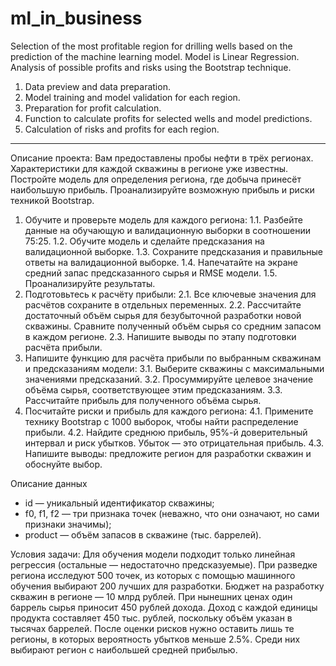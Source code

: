 # ml_in_business

Selection of the most profitable region for drilling wells based on the prediction of the machine learning model.
Model is Linear Regression.
Analysis of possible profits and risks using the Bootstrap technique.

1. Data preview and data preparation.
2. Model training and model validation for each region.
3. Preparation for profit calculation.
4. Function to calculate profits for selected wells and model predictions.
5. Calculation of risks and profits for each region.
________________________________________________________
Описание проекта:
Вам предоставлены пробы нефти в трёх регионах. Характеристики для каждой скважины в регионе уже известны. Постройте модель для определения региона, где добыча принесёт наибольшую прибыль. Проанализируйте возможную прибыль и риски техникой Bootstrap.

1. Обучите и проверьте модель для каждого региона:
 1.1. Разбейте данные на обучающую и валидационную выборки в соотношении 75:25.
 1.2. Обучите модель и сделайте предсказания на валидационной выборке.
 1.3. Сохраните предсказания и правильные ответы на валидационной выборке.
 1.4. Напечатайте на экране средний запас предсказанного сырья и RMSE модели.
 1.5. Проанализируйте результаты.
2. Подготовьтесь к расчёту прибыли:
 2.1. Все ключевые значения для расчётов сохраните в отдельных переменных.
 2.2. Рассчитайте достаточный объём сырья для безубыточной разработки новой скважины. Сравните полученный объём сырья со средним запасом в каждом регионе. 
 2.3. Напишите выводы по этапу подготовки расчёта прибыли.
3. Напишите функцию для расчёта прибыли по выбранным скважинам и предсказаниям модели:
 3.1. Выберите скважины с максимальными значениями предсказаний. 
 3.2. Просуммируйте целевое значение объёма сырья, соответствующее этим предсказаниям.
 3.3. Рассчитайте прибыль для полученного объёма сырья.
4. Посчитайте риски и прибыль для каждого региона:
 4.1. Примените технику Bootstrap с 1000 выборок, чтобы найти распределение прибыли.
 4.2. Найдите среднюю прибыль, 95%-й доверительный интервал и риск убытков. Убыток — это отрицательная прибыль.
 4.3. Напишите выводы: предложите регион для разработки скважин и обоснуйте выбор.

Описание данных

* id — уникальный идентификатор скважины;
* f0, f1, f2 — три признака точек (неважно, что они означают, но сами признаки значимы);
* product — объём запасов в скважине (тыс. баррелей).

Условия задачи:
Для обучения модели подходит только линейная регрессия (остальные — недостаточно предсказуемые).
При разведке региона исследуют 500 точек, из которых с помощью машинного обучения выбирают 200 лучших для разработки.
Бюджет на разработку скважин в регионе — 10 млрд рублей.
При нынешних ценах один баррель сырья приносит 450 рублей дохода. Доход с каждой единицы продукта составляет 450 тыс. рублей, поскольку объём указан в тысячах баррелей.
После оценки рисков нужно оставить лишь те регионы, в которых вероятность убытков меньше 2.5%. Среди них выбирают регион с наибольшей средней прибылью.
